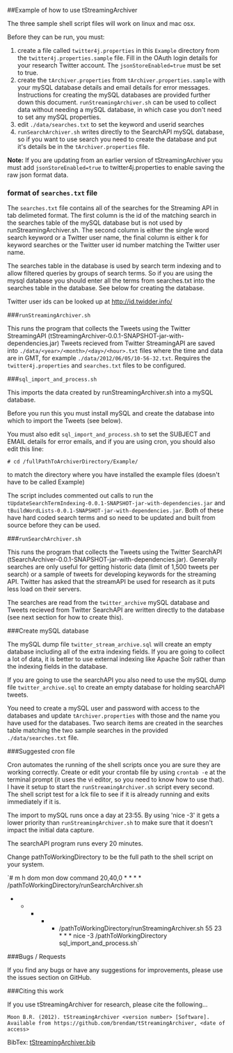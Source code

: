 ##Example of how to use tStreamingArchiver

The three sample shell script files will work on linux and mac osx. 

Before they can be run, you must:

1. create a file called `twitter4j.properties` in this `Example` directory from the `twitter4j.properties.sample` file. Fill in the OAuth login details for your research Twitter account. The `jsonStoreEnabled=true` must be set to true.
2. create the `tArchiver.properties` from `tArchiver.properties.sample` with your mySQL database details and email details for error messages. Instructions for creating the mySQL databases are provided further down this document. `runStreamingArchiver.sh` can be used to collect data without needing a mySQL database, in which case you don't need to set any mySQL properties.
3. edit `./data/searches.txt` to set the keyword and userid searches
4. `runSearchArchiver.sh` writes directly to the SearchAPI mySQL database, so if you want to use search you need to create the database and put it's details be in the `tArchiver.properties` file.

**Note:** If you are updating from an earlier version of tStreamingArchiver you must add `jsonStoreEnabled=true` to twitter4j.properties to enable saving the raw json format data.

### format of `searches.txt` file

The `searches.txt` file contains all of the searches for the Streaming API in tab delimeted format. The first column is the id of the matching search in the searches table of the mySQL database but is not used by runStreamingArchiver.sh. The second column is either the single word search keyword or a Twitter user name, the final column is either k for keyword searches or the Twitter user id number matching the Twitter user name.

The searches table in the database is used by search term indexing and to allow filtered queries by groups of search terms. So if you are using the mysql database you should enter all the terms from searches.txt into the searches table in the database. See below for creating the database.

Twitter user ids can be looked up at http://id.twidder.info/ 

###`runStreamingArchiver.sh`

This runs the program that collects the Tweets using the Twitter StreamingAPI (tStreamingArchiver-0.0.1-SNAPSHOT-jar-with-dependencies.jar)
Tweets recieved from Twitter StreamingAPI are saved into `./data/<year>/<month>/<day>/<hour>.txt` files where the time and data are in GMT, for example `./data/2012/06/05/10-56-32.txt`. Requires the `twitter4j.properties` and `searches.txt` files to be configured.
 
###`sql_import_and_process.sh`

This imports the data created by runStreamingArchiver.sh into a mySQL database.

Before you run this you must install mySQL and create the database into which to import the Tweets (see below). 

You must also edit `sql_import_and_process.sh` to set the SUBJECT and EMAIL details for error emails, and 
if you are using cron, you should also edit this line:  

`# cd /fullPathToArchiverDirectory/Example/`

to match the directory where you have installed the example files (doesn't have to be called Example)

The script includes commented out calls to run the `tUpdateSearchTermIndexing-0.0.1-SNAPSHOT-jar-with-dependencies.jar` and `tBuildWordLists-0.0.1-SNAPSHOT-jar-with-dependencies.jar`. Both of these have hard coded search terms and so need to be updated and built from source before they can be used.

###`runSearchArchiver.sh`

This runs the program that collects the Tweets using the Twitter SearchAPI (tSearchArchiver-0.0.1-SNAPSHOT-jar-with-dependencies.jar). Generally searches are only useful for getting historic data (limit of 1,500 tweets per search) or a sample of tweets for developing keywords for the streaming API. Twitter has asked that the streamAPI be used for research as it puts less load on their servers.

The searches are read from the `twitter_archive` mySQL database and Tweets recieved from Twitter SearchAPI are written directly to the database (see next section for how to create this).



###Create mySQL database

The mySQL dump file `twitter_stream_archive.sql` will create an empty database including all of the extra indexing fields. If you are going to collect a lot of data, it is better to use external indexing like Apache Solr rather than the indexing fields in the database. 

If you are going to use the searchAPI you also need to use the mySQL dump file `twitter_archive.sql` to create an empty database for holding searchAPI tweets.

You need to create a mySQL user and password with access to the databases and update `tArchiver.properties` with those and the name you have used for the databases. Two search items are created in the searches table matching the two sample searches in the provided `./data/searches.txt` file.

###Suggested cron file

Cron automates the running of the shell scripts once you are sure they are working correctly.
Create or edit your crontab file by using `crontab -e` at the terminal prompt 
(it uses the vi editor, so you need to know how to use that). I have it setup to start the `runStreamingArchiver.sh` script every second. The shell script test for a lck file to see if it is already running and exits immediately if it is.

The import to mySQL runs once a day at 23:55. By using 'nice -3' it gets a lower priority than `runStreamingArchiver.sh` to make sure that it doesn't impact the initial data capture.

The searchAPI program runs every 20 minutes.

Change pathToWorkingDirectory to be the full path to the shell script on your system.

`# m h  dom mon dow   command
20,40,0 * * * * /pathToWorkingDirectory/runSearchArchiver.sh
 * * * * * /pathToWorkingDirectory/runStreamingArchiver.sh
 55 23 * * * nice -3 /pathToWorkingDirectory sql_import_and_process.sh`

###Bugs / Requests

If you find any bugs or have any suggestions for improvements, please use the issues section on GitHub. 

###Citing this work

If you use tStreamingArchiver for research, please cite the following...

`Moon B.R. (2012). tStreamingArchiver <version number> [Software]. Available from https://github.com/brendam/tStreamingArchiver, <date of access>`

BibTex: [tStreamingArchiver.bib](https://github.com/brendam/tStreamingArchiver/blob/master/tStreamingArchiver.bib)